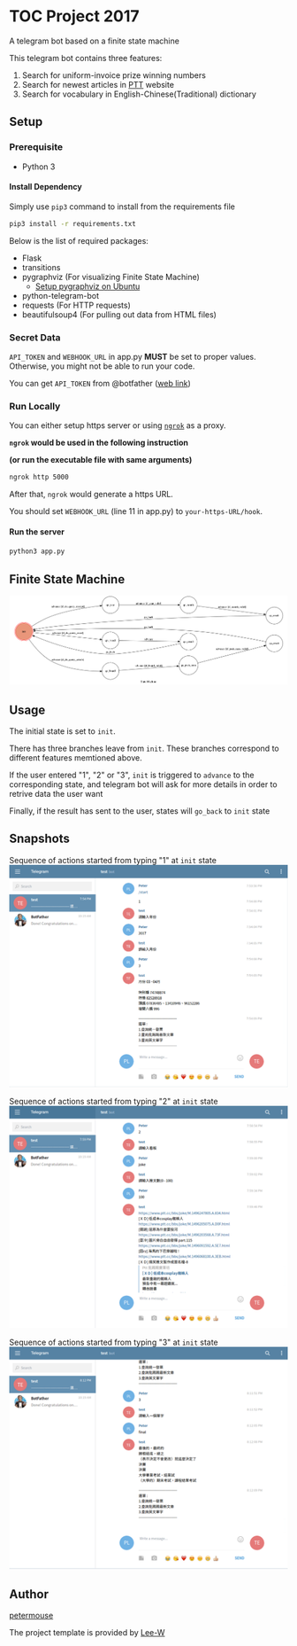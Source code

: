 # TOC Project 2017

A telegram bot based on a finite state machine

This telegram bot contains three features:

1. Search for uniform-invoice prize winning numbers
2. Search for newest articles in [PTT](https://www.ptt.cc/bbs/index.html) website
3. Search for vocabulary in English-Chinese(Traditional) dictionary

## Setup

### Prerequisite
* Python 3 

#### Install Dependency
Simply use `pip3` command to install from the requirements file
```sh
pip3 install -r requirements.txt
```

Below is the list of required packages:
* Flask
* transitions
* pygraphviz (For visualizing Finite State Machine)
    * [Setup pygraphviz on Ubuntu](http://www.jianshu.com/p/a3da7ecc5303)
* python-telegram-bot
* requests (For HTTP requests)
* beautifulsoup4 (For pulling out data from HTML files)

### Secret Data

`API_TOKEN` and `WEBHOOK_URL` in app.py **MUST** be set to proper values.
Otherwise, you might not be able to run your code.

You can get `API_TOKEN` from @botfather ([web link](https://web.telegram.org/#/im?p=@BotFather))

### Run Locally
You can either setup https server or using [`ngrok`](https://ngrok.com/) as a proxy.

**`ngrok` would be used in the following instruction**

**(or run the executable file with same arguments)**

```sh
ngrok http 5000
```

After that, `ngrok` would generate a https URL.

You should set `WEBHOOK_URL` (line 11 in app.py) to `your-https-URL/hook`.

#### Run the server

```sh
python3 app.py
```

## Finite State Machine
![fsm](./img/show-fsm.png)

## Usage
The initial state is set to `init`.

There has three branches leave from `init`. These branches correspond to different features memtioned above.

If the user entered "1", "2" or "3", `init` is triggered to `advance` to the corresponding state, and telegram bot will ask for more details in order to retrive data the user want

Finally, if the result has sent to the user, states will `go_back` to `init` state

## Snapshots

Sequence of actions started from typing "1" at `init` state
![snapshot-1](img/snapshot-1.png)

Sequence of actions started from typing "2" at `init` state
![snapshot-2](img/snapshot-2.png)

Sequence of actions started from typing "3" at `init` state
![snapshot-3](img/snapshot-3.png)

## Author
[petermouse](https://github.com/petermouse)

The project template is provided by [Lee-W](https://github.com/Lee-W)